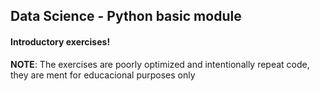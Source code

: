 ## Data Science - Python basic module
#### Introductory exercises!

****NOTE****: The exercises are poorly optimized and intentionally repeat code, they are ment for educacional purposes only
